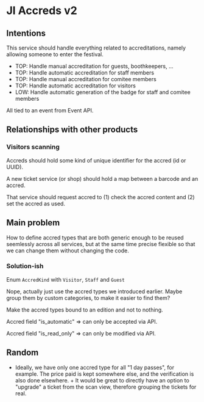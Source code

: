 # JI Accreds v2

## Intentions

This service should handle everything related to accreditations, namely allowing someone to enter the festival.

 - TOP: Handle manual accreditation for guests, boothkeepers, ...
 - TOP: Handle automatic accreditation for staff members
 - TOP: Handle manual accreditation for comitee members
 - TOP: Handle automatic accreditation for visitors
 - LOW: Handle automatic generation of the badge for staff and comitee members
 
All tied to an event from Event API.

## Relationships with other products

### Visitors scanning

Accreds should hold some kind of unique identifier for the accred (id or UUID).

A new ticket service (or shop) should hold a map between a barcode and an accred.

That service should request accred to (1) check the accred content and (2) set the accred as used.

## Main problem

How to define accred types that are both generic enough to be reused seemlessly across all services, but at the same
time precise flexible so that we can change them without changing the code.

### Solution-ish

Enum `AccredKind` with `Visitor`, `Staff` and `Guest`

Nope, actually just use the accred types we introduced earlier. Maybe group them by custom categories, to make it easier to find them?

Make the accred types bound to an edition and not to nothing.

Accred field "is_automatic" => can only be accepted via API.

Accred field "is_read_only" => can only be modified via API.

## Random

- Ideally, we have only one accred type for all "1 day passes", for example. The price paid is kept somewhere else, and
the verification is also done elsewhere. + It would be great to directly have an option to "upgrade" a ticket from the
scan view, therefore grouping the tickets for real.